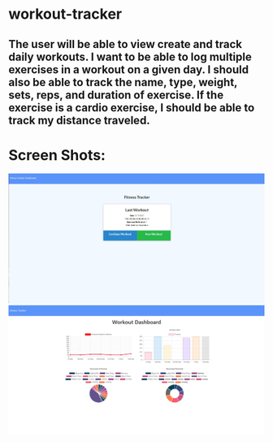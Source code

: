 # workout-tracker
## The user will be able to view create and track daily workouts. I want to be able to log multiple exercises in a workout on a given day. I should also be able to track the name, type, weight, sets, reps, and duration of exercise. If the exercise is a cardio exercise, I should be able to track my distance traveled.


# Screen Shots: 
![screenShot1](/public/screenShots/screenShot1.JPG)
![screenShot2](/public/screenShots/screenShot2.JPG)